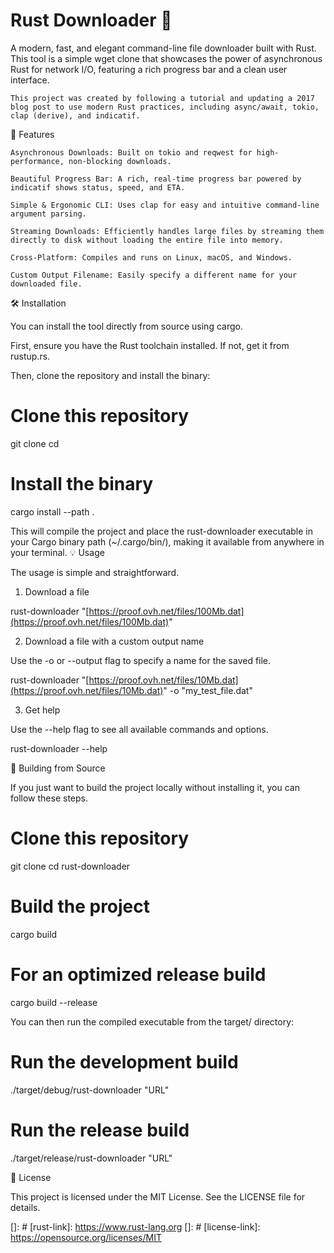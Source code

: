 # Rust Downloader 🦀

A modern, fast, and elegant command-line file downloader built with Rust. This tool is a simple wget clone that showcases the power of asynchronous Rust for network I/O, featuring a rich progress bar and a clean user interface.

    This project was created by following a tutorial and updating a 2017 blog post to use modern Rust practices, including async/await, tokio, clap (derive), and indicatif.

🚀 Features

    Asynchronous Downloads: Built on tokio and reqwest for high-performance, non-blocking downloads.

    Beautiful Progress Bar: A rich, real-time progress bar powered by indicatif shows status, speed, and ETA.

    Simple & Ergonomic CLI: Uses clap for easy and intuitive command-line argument parsing.

    Streaming Downloads: Efficiently handles large files by streaming them directly to disk without loading the entire file into memory.

    Cross-Platform: Compiles and runs on Linux, macOS, and Windows.

    Custom Output Filename: Easily specify a different name for your downloaded file.

🛠️ Installation

You can install the tool directly from source using cargo.

First, ensure you have the Rust toolchain installed. If not, get it from rustup.rs.

Then, clone the repository and install the binary:

# Clone this repository
git clone 
cd 

# Install the binary
cargo install --path .

This will compile the project and place the rust-downloader executable in your Cargo binary path (~/.cargo/bin/), making it available from anywhere in your terminal.
💡 Usage

The usage is simple and straightforward.

1. Download a file

rust-downloader "[https://proof.ovh.net/files/100Mb.dat](https://proof.ovh.net/files/100Mb.dat)"

2. Download a file with a custom output name

Use the -o or --output flag to specify a name for the saved file.

rust-downloader "[https://proof.ovh.net/files/10Mb.dat](https://proof.ovh.net/files/10Mb.dat)" -o "my_test_file.dat"

3. Get help

Use the --help flag to see all available commands and options.

rust-downloader --help

🔧 Building from Source

If you just want to build the project locally without installing it, you can follow these steps.

# Clone this repository
git clone <your-github-repo-url>
cd rust-downloader

# Build the project
cargo build

# For an optimized release build
cargo build --release

You can then run the compiled executable from the target/ directory:

# Run the development build
./target/debug/rust-downloader "URL"

# Run the release build
./target/release/rust-downloader "URL"

📜 License

This project is licensed under the MIT License. See the LICENSE file for details.

<!-- Markdown link references -->

[]: #
[rust-link]: https://www.rust-lang.org
[]: #
[license-link]: https://opensource.org/licenses/MIT
